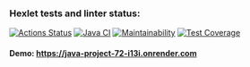 ### Hexlet tests and linter status:
[![Actions Status](https://github.com/AleksKen/java-project-72/actions/workflows/hexlet-check.yml/badge.svg)](https://github.com/AleksKen/java-project-72/actions)
[![Java CI](https://github.com/AleksKen/java-project-72/actions/workflows/main.yml/badge.svg)](https://github.com/AleksKen/java-project-72/actions/workflows/main.yml)
[![Maintainability](https://api.codeclimate.com/v1/badges/8cafbedd4ce6c11da9fc/maintainability)](https://codeclimate.com/github/AleksKen/java-project-72/maintainability)
[![Test Coverage](https://api.codeclimate.com/v1/badges/8cafbedd4ce6c11da9fc/test_coverage)](https://codeclimate.com/github/AleksKen/java-project-72/test_coverage)

#### Demo: https://java-project-72-i13i.onrender.com
